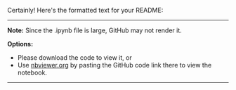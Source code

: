 Certainly! Here's the formatted text for your README:

---

**Note:** Since the .ipynb file is large, GitHub may not render it.

**Options:**

- Please download the code to view it, or
- Use [nbviewer.org](https://nbviewer.org/) by pasting the GitHub code link there to view the notebook.

---

